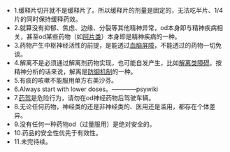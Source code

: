 ﻿- 1.缓释片切开就不是缓释片了。所以缓释片的剂量是固定的，无法吃半片、1/4片的同时保持缓释药效。
- 2.就算没有抑郁、焦虑、边缘、分裂等其他精神异常，od本身即与精神疾病相关，甚至od某些药物（如[阿片类](https://en.wikipedia.org/wiki/Drug_overdose#Causes)）本身即是精神疾病的一种。
- 3.药物产生中枢神经活性的前提，是能透过[血脑屏障](https://en.wikipedia.org/wiki/Blood%E2%80%93brain_barrier)，不能透过的药物一切免谈。
- 4.解离不是必须通过解离剂药物实现，也可能自发产生，比如[解离类障碍](https://en.wikipedia.org/wiki/Dissociative_disorders)。按精神分析的话来说，解离是[防御机制](https://en.wikipedia.org/wiki/Defence_mechanism)的一种。
- 5.有痰的咳嗽不能服用单方右美沙芬。
- 6.Always start with lower doses。————psywiki
- 7.[药驾](https://en.wikipedia.org/wiki/Drug-impaired_driving)是危险行为，请勿在od神经药物后驾驶车辆。
- 8.无论任何药物，神经类的还是非神经类的、医用还是滥用，都存在个体差异。
- 9.没有任何一种药物od（过量服用）是绝对安全的。
- 10.药品的安全性优先于有效性。
- 11.未完待续。

